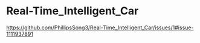 # Real-Time_Intelligent_Car
https://github.com/PhillipsSong3/Real-Time_Intelligent_Car/issues/1#issue-1111937891

